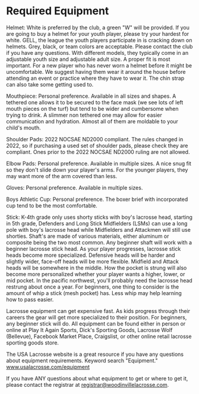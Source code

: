 # Required Equipment

Helmet:  White is preferred by the club, a green "W" will be provided.   If you are going to buy a helmet for your youth player, please try your hardest for white.  GELL, the league the youth players participate in is cracking down on helmets.  Grey, black, or team colors are acceptable.  Please contact the club if you have any questions.  With different models, they typically come in an adjustable youth size and adjustable adult size.  A proper fit is most important.  For a new player who has never worn a helmet before it might be uncomfortable.  We suggest having them wear it around the house before attending an event or practice where they have to wear it.  The chin strap can also take some getting used to.

Mouthpiece:  Personal preference.  Available in all sizes and shapes.  A tethered one allows it to be secured to the face mask (we see lots of left mouth pieces on the turf) but tend to be wider and cumbersome when trying to drink.  A slimmer non tethered one may allow for easier communication and hydration.  Almost all of them are moldable to your child's mouth.

Shoulder Pads:   2022 NOCSAE ND2000 compliant.  The rules changed in 2022, so if purchasing a used set of shoulder pads, please check they are compliant.  Ones prior to the 2022 NOCSAE ND2000 ruling are not allowed.

Elbow Pads:  Personal preference.  Available in multiple sizes.  A nice snug fit so they don't slide down your player's arms.  For the younger players, they may want more of the arm covered than less.

Gloves:  Personal preference.  Available in multiple sizes.

Boys Athletic Cup:  Personal preference.  The boxer brief with incorporated cup tend to be the most comfortable.

Stick:  K-4th grade only uses shorty sticks with boy's lacrosse head, starting in 5th grade, Defenders and Long Stick Midfielders (LSMs) can use a long pole with boy's lacrosse head while Midfielders and Attackmen will still use shorties.  Shaft's are made of various materials, either aluminum or composite being the two most common.  Any beginner shaft will work with a beginner lacrosse stick head.  As your player progresses, lacrosse stick heads become more specialized.  Defensive heads will be harder and slightly wider, face-off heads will be more flexible.  Midfield and Attack heads will be somewhere in the middle.  How the pocket is strung will also become more personalized whether your player wants a higher, lower, or mid pocket.  In the pacific northwest, you'll probably need the lacrosse head restrung about once a year.  For beginners, one thing to consider is the amount of whip a stick (mesh pocket) has.  Less whip may help learning how to pass easier.

Lacrosse equipment can get expensive fast.  As kids progress through their careers the gear will get more specialized to their position.  For beginners, any beginner stick will do.   All equipment can be found either in person or online at Play It Again Sports, Dick's Sporting Goods, Lacrosse Wolf (Bellevue), Facebook Market Place, Craigslist, or other online retail lacrosse sporting goods store.  

The USA Lacrosse website is a great resource if you have any questions about equipment requirements.  Keyword search "Equipment."
www.usalacrosse.com/equipment

 If you have ANY questions about what equipment to get or where to get it, please contact the registrar at registrar@woodinvillelacrosse.com. 